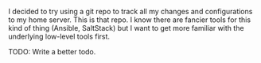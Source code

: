 I decided to try using a git repo to track all my changes and configurations to my home server. This is that repo.
I know there are fancier tools for this kind of thing (Ansible, SaltStack) but I want to get more familiar with the
underlying low-level tools first.

TODO: Write a better todo.